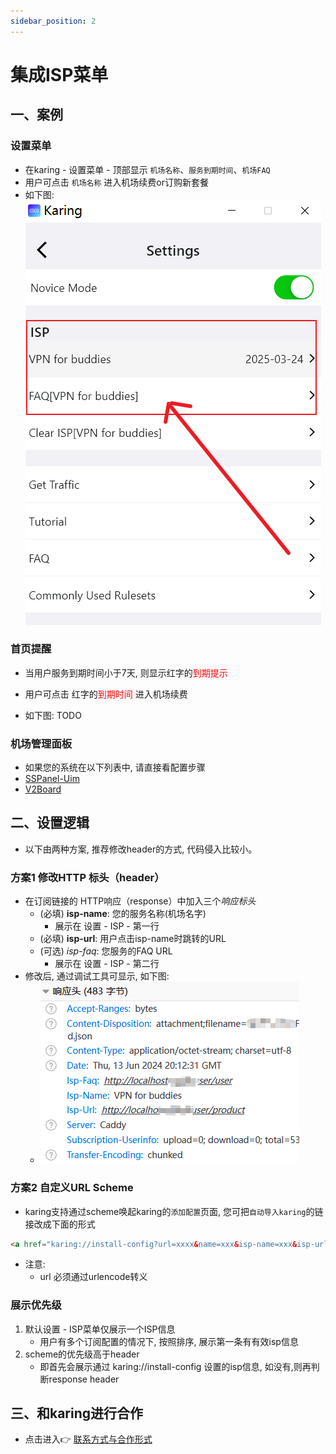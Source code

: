 ```yaml
---
sidebar_position: 2
---
```


# 集成ISP菜单

## 一、案例
### 设置菜单
- 在karing - 设置菜单 - 顶部显示 `机场名称`、`服务到期时间`、`机场FAQ`
- 用户可点击 `机场名称` 进入机场续费or订购新套餐
- 如下图: ![menu](./img/cpr-1.png)

### 首页提醒
- 当用户服务到期时间小于7天, 则显示红字的<font color='red'>到期提示</font>

- 用户可点击 红字的<font color='red'>到期时间</font> 进入机场续费
- 如下图: TODO

### 机场管理面板
- 如果您的系统在以下列表中, 请直接看配置步骤
- [SSPanel-Uim](./sspanel.md)
- [V2Board](./v2board.md)


## 二、设置逻辑
- 以下由两种方案, 推荐修改header的方式, 代码侵入比较小。

### 方案1 修改HTTP 标头（header）
- 在订阅链接的 HTTP响应（response）中加入三个*响应标头*
  - (必填) **isp-name**: 您的服务名称(机场名字)
    - 展示在 设置 - ISP - 第一行
  - (必填) **isp-url**: 用户点击isp-name时跳转的URL
  - (可选) *isp-faq*: 您服务的FAQ URL
    - 展示在 设置 - ISP - 第二行
- 修改后, 通过调试工具可显示, 如下图:
  - ![header](./img/cpr-3.png)

### 方案2 自定义URL Scheme
- karing支持通过scheme唤起karing的`添加配置`页面, 您可把`自动导入karing`的链接改成下面的形式
```html
<a href="karing://install-config?url=xxxx&name=xxx&isp-name=xxx&isp-url=xxx&isp-faq=xxx">自动导入karing</a>
```
- 注意:
  - url 必须通过urlencode转义


### 展示优先级
1. 默认设置 - ISP菜单仅展示一个ISP信息
   - 用户有多个订阅配置的情况下, 按照排序, 展示第一条有有效isp信息
2. scheme的优先级高于header
   - 即首先会展示通过 karing://install-config 设置的isp信息, 如没有,则再判断response header

## 三、和karing进行合作
- 点击进入👉 [联系方式与合作形式](/blog/isp/cooperation)
